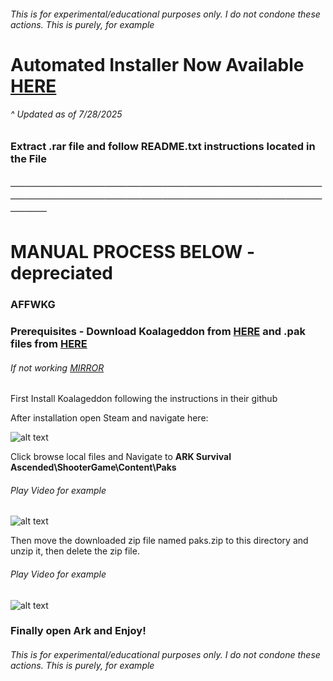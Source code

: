 ###### *This is for experimental/educational purposes only. I do not condone these actions. This is purely, for example*

# Automated Installer Now Available [HERE](https://mega.nz/file/CE9hkRDR#ppbSFhQhr2NnLwbavLF6de9383AHV33OhdviQi0pyZU)
###### ^ Updated as of  7/28/2025
### Extract .rar file and follow README.txt instructions located in the File

### ───────────────────────────────────────────────────────────────────────────────────────────

# MANUAL PROCESS BELOW - depreciated
### AFFWKG

### Prerequisites - Download Koalageddon from [HERE](https://github.com/acidicoala/Koalageddon) and .pak files from [HERE](https://anonymfile.com/mkXyo/paks.zip)

###### If not working [MIRROR](https://limewire.com/d/f85967a4-919f-4ef6-af30-dd3ce7a24659#0gLR8mk-Kz7Kvba_YuGYiSwP_nPgLrhVLd9PlNshYyc)

First Install Koalageddon following the instructions in their github

After installation open Steam and navigate here:

![alt text](https://i.imgur.com/cO9P6ey.png "Figure 1")

Click browse local files and Navigate to **ARK Survival Ascended\ShooterGame\Content\Paks** 

###### *Play Video for example*

![alt text](https://i.imgur.com/xDv04nZ.gif "Gif 1")

Then move the downloaded zip file named paks.zip to this directory and unzip it, then delete the zip file.

###### *Play Video for example*

![alt text](https://i.imgur.com/2rwIwLo.gif "Gif 1")

### Finally open Ark and Enjoy!

###### *This is for experimental/educational purposes only. I do not condone these actions. This is purely, for example*
